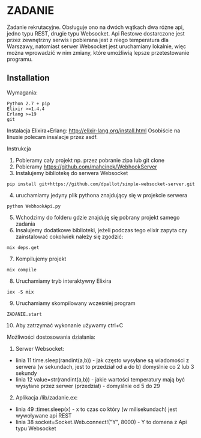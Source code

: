 # ZADANIE
Zadanie rekrutacyjne. Obsługuje ono na dwóch wątkach dwa różne api, jedno typu REST, drugie typu Websocket. Api Restowe dostarczone jest przez zewnętrzny serwis i pobierana jest z niego temperatura dla Warszawy, natomiast serwer Websocket jest uruchamiany lokalnie, więc można wprowadzić w nim zmiany, które umożliwią lepsze przetestowanie programu.

## Installation

Wymagania:
```
Python 2.7 + pip
Elixir >=1.4.4
Erlang >=19
git
```
Instalacja Elixira+Erlang: http://elixir-lang.org/install.html
Osobiście na linuxie polecam insalacje przez asdf.

Instrukcja 
1. Pobieramy cały projekt np. przez pobranie zipa lub git clone
2. Pobieramy https://github.com/mahcinek/WebhookServer
3. Instalujemy bibliotekę do serwera Websocket
```
pip install git+https://github.com/dpallot/simple-websocket-server.git
```
4. uruchamiamy jedyny plik pythona znajdujący się w projekcie serwera 
```
python WebhookApi.py
```
5. Wchodzimy do folderu gdzie znajduję się pobrany projekt samego zadania
6. Insalujemy dodatkowe biblioteki, jeżeli podczas tego elixir zapyta czy zainstalować cokolwiek należy się zgodzić:
```
mix deps.get
```
7. Kompilujemy projekt
```
mix compile
```
8. Uruchamiamy tryb interaktywny Elixira
```
iex -S mix
```
9. Uruchamiamy skompilowany wcześniej program
```
ZADANIE.start
```
10. Aby zatrzymać wykonanie używamy ctrl+C


Możliwości dostosowania działania:
1. Serwer Websocket:

- linia 11 time.sleep(randint(a,b)) - jak często wysyłane są wiadomości z serwera (w sekundach, jest to przedział od a do b) 
domyślnie co 2 lub 3 sekundy
- linia 12 value=str(randint(a,b)) - jakie wartości temperatury mają być wysyłane przez serwer (przedział) - domyślnie od 5 do 29

2. Aplikacja /lib/zadanie.ex:
- linia 49  :timer.sleep(x) - x to czas co który (w milisekundach) jest wywoływane api REST
- linia 38 socket=Socket.Web.connect!("Y", 8000) - Y to domena z Api typu Websocket
